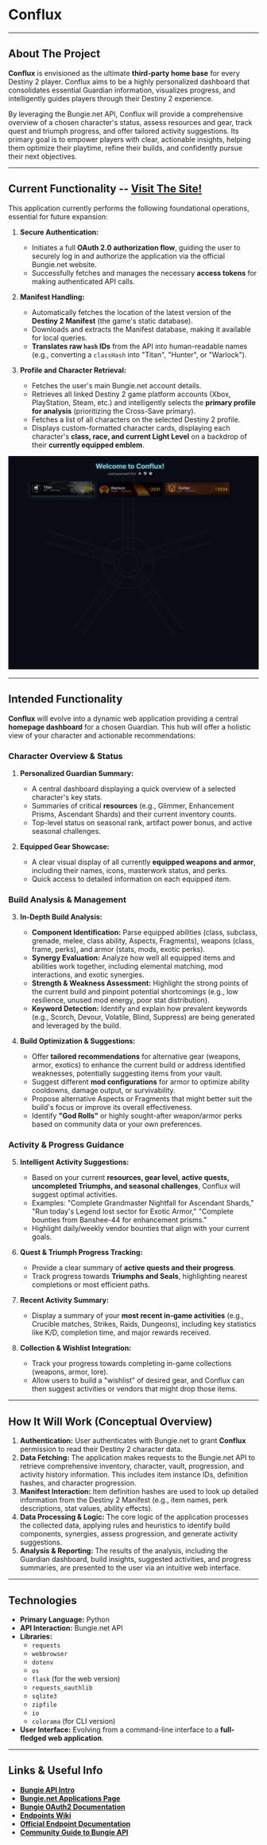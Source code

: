 # Conflux

---

## About The Project

**Conflux** is envisioned as the ultimate **third-party home base** for every Destiny 2 player. Conflux aims to be a highly personalized dashboard that consolidates essential Guardian information, visualizes progress, and intelligently guides players through their Destiny 2 experience.

By leveraging the Bungie.net API, Conflux will provide a comprehensive overview of a chosen character's status, assess resources and gear, track quest and triumph progress, and offer tailored activity suggestions. Its primary goal is to empower players with clear, actionable insights, helping them optimize their playtime, refine their builds, and confidently pursue their next objectives.

---

## Current Functionality   --    **[Visit The Site!](https://destiny-2-loadout-analyzer.onrender.com)**

This application currently performs the following foundational operations, essential for future expansion:

1.  **Secure Authentication:**
    * Initiates a full **OAuth 2.0 authorization flow**, guiding the user to securely log in and authorize the application via the official Bungie.net website.
    * Successfully fetches and manages the necessary **access tokens** for making authenticated API calls.

2.  **Manifest Handling:**
    * Automatically fetches the location of the latest version of the **Destiny 2 Manifest** (the game's static database).
    * Downloads and extracts the Manifest database, making it available for local queries.
    * **Translates raw `hash` IDs** from the API into human-readable names (e.g., converting a `classHash` into "Titan", "Hunter", or "Warlock").

3.  **Profile and Character Retrieval:**
    * Fetches the user's main Bungie.net account details.
    * Retrieves all linked Destiny 2 game platform accounts (Xbox, PlayStation, Steam, etc.) and intelligently selects the **primary profile for analysis** (prioritizing the Cross-Save primary).
    * Fetches a list of all characters on the selected Destiny 2 profile.
    * Displays custom-formatted character cards, displaying each character's **class, race, and current Light Level** on a backdrop of their **currently equipped emblem**.

![Current Output](https://raw.githubusercontent.com/JCassarino/Conflux/main/static/Media/ConfluxDashboardHover.png)

---

## Intended Functionality

**Conflux** will evolve into a dynamic web application providing a central **homepage dashboard** for a chosen Guardian. This hub will offer a holistic view of your character and actionable recommendations:

### Character Overview & Status

1.  **Personalized Guardian Summary:**
    * A central dashboard displaying a quick overview of a selected character's key stats.
    * Summaries of critical **resources** (e.g., Glimmer, Enhancement Prisms, Ascendant Shards) and their current inventory counts.
    * Top-level status on seasonal rank, artifact power bonus, and active seasonal challenges.

2.  **Equipped Gear Showcase:**
    * A clear visual display of all currently **equipped weapons and armor**, including their names, icons, masterwork status, and perks.
    * Quick access to detailed information on each equipped item.

### Build Analysis & Management

3.  **In-Depth Build Analysis:**
    * **Component Identification:** Parse equipped abilities (class, subclass, grenade, melee, class ability, Aspects, Fragments), weapons (class, frame, perks), and armor (stats, mods, exotic perks).
    * **Synergy Evaluation:** Analyze how well all equipped items and abilities work together, including elemental matching, mod interactions, and exotic synergies.
    * **Strength & Weakness Assessment:** Highlight the strong points of the current build and pinpoint potential shortcomings (e.g., low resilience, unused mod energy, poor stat distribution).
    * **Keyword Detection:** Identify and explain how prevalent keywords (e.g., Scorch, Devour, Volatile, Blind, Suppress) are being generated and leveraged by the build.

4.  **Build Optimization & Suggestions:**
    * Offer **tailored recommendations** for alternative gear (weapons, armor, exotics) to enhance the current build or address identified weaknesses, potentially suggesting items from your vault.
    * Suggest different **mod configurations** for armor to optimize ability cooldowns, damage output, or survivability.
    * Propose alternative Aspects or Fragments that might better suit the build's focus or improve its overall effectiveness.
    * Identify **"God Rolls"** or highly sought-after weapon/armor perks based on community data or your own preferences.

### Activity & Progress Guidance

5.  **Intelligent Activity Suggestions:**
    * Based on your current **resources, gear level, active quests, uncompleted Triumphs, and seasonal challenges**, Conflux will suggest optimal activities.
    * Examples: "Complete Grandmaster Nightfall for Ascendant Shards," "Run today's Legend lost sector for Exotic Armor," "Complete bounties from Banshee-44 for enhancement prisms."
    * Highlight daily/weekly vendor bounties that align with your current goals.

6.  **Quest & Triumph Progress Tracking:**
    * Provide a clear summary of **active quests and their progress**.
    * Track progress towards **Triumphs and Seals**, highlighting nearest completions or most efficient paths.

7.  **Recent Activity Summary:**
    * Display a summary of your **most recent in-game activities** (e.g., Crucible matches, Strikes, Raids, Dungeons), including key statistics like K/D, completion time, and major rewards received.

8.  **Collection & Wishlist Integration:**
    * Track your progress towards completing in-game collections (weapons, armor, lore).
    * Allow users to build a "wishlist" of desired gear, and Conflux can then suggest activities or vendors that might drop those items.

---

## How It Will Work (Conceptual Overview)

1.  **Authentication:** User authenticates with Bungie.net to grant **Conflux** permission to read their Destiny 2 character data.
2.  **Data Fetching:** The application makes requests to the Bungie.net API to retrieve comprehensive inventory, character, vault, progression, and activity history information. This includes item instance IDs, definition hashes, and character progression.
3.  **Manifest Interaction:** Item definition hashes are used to look up detailed information from the Destiny 2 Manifest (e.g., item names, perk descriptions, stat values, ability effects).
4.  **Data Processing & Logic:** The core logic of the application processes the collected data, applying rules and heuristics to identify build components, synergies, assess progression, and generate activity suggestions.
5.  **Analysis & Reporting:** The results of the analysis, including the Guardian dashboard, build insights, suggested activities, and progress summaries, are presented to the user via an intuitive web interface.

---

## Technologies

* **Primary Language:** Python
* **API Interaction:** Bungie.net API
* **Libraries:**
    * `requests`
    * `webbrowser`
    * `dotenv`
    * `os`
    * `flask` (for the web version)
    * `requests_oauthlib`
    * `sqlite3`
    * `zipfile`
    * `io`
    * `colorama` (for CLI version)
* **User Interface:** Evolving from a command-line interface to a **full-fledged web application**.

---

## Links & Useful Info

* **[Bungie API Intro](https://www.bungie.net/en/Forums/Post/85087279?sort=0&page=0)**
* **[Bungie.net Applications Page](https://www.bungie.net/en/Application)**
* **[Bungie OAuth2 Documentation](https://github.com/Bungie-net/api/wiki/OAuth-Documentation)**
* **[Endpoints Wiki](https://destinydevs.github.io/BungieNetPlatform/docs/Endpoints)**
* **[Official Endpoint Documentation](https://bungie-net.github.io/multi/index.html)**
* **[Community Guide to Bungie API](https://paracausal.science/guide/)**
